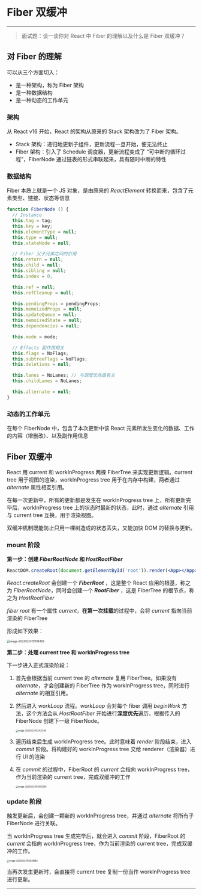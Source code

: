 # Fiber 双缓冲

---

> 面试题：谈一谈你对 React 中 Fiber 的理解以及什么是 Fiber 双缓冲？





## 对 Fiber 的理解

可以从三个方面切入：

- 是一种架构，称为 Fiber 架构
- 是一种数据结构
- 是一种动态的工作单元



### 架构

从 React v16 开始，React 的架构从原来的 Stack 架构改为了 Fiber 架构。

- Stack 架构：递归地更新子组件，更新流程一旦开始，便无法终止
- Fiber 架构：引入了 Schedule 调度器，更新流程变成了 “可中断的循环过程”，FiberNode 通过链表的形式串联起来，具有随时中断的特性



### 数据结构

Fiber 本质上就是一个 JS 对象，是由原来的 *ReactElement* 转换而来，包含了元素类型、链接、状态等信息

```js
function FiberNode () {
  // Instance
  this.tag = tag;
  this.key = key;
  this.elementType = null;
  this.type = null;
  this.stateNode = null;

  // Fiber 父子兄弟之间的引用
  this.return = null;
  this.child = null;
  this.sibling = null;
  this.index = 0;

  this.ref = null;
  this.refCleanup = null;

  this.pendingProps = pendingProps;
  this.memoizedProps = null;
  this.updateQueue = null;
  this.memoizedState = null;
  this.dependencies = null;

  this.mode = mode;

  // Effects 副作用相关
  this.flags = NoFlags;
  this.subtreeFlags = NoFlags;
  this.deletions = null;

  this.lanes = NoLanes;	// 与调度优先级有关
  this.childLanes = NoLanes;

  this.alternate = null;
}
```



### 动态的工作单元

在每个 FiberNode 中，包含了本次更新中该 React 元素所发生变化的数据、工作的内容（增删改）、以及副作用信息



## Fiber 双缓冲

React 用 current  和 workInProgress 两棵 FiberTree 来实现更新逻辑。current tree 用于视图的渲染，workInProgress tree 用于在内存中构建，两者通过 *alternate* 属性相互引用。

在每一次更新中，所有的更新都是发生在 workInProgress tree 上，所有更新完毕后，workInProgress tree 上的状态时最新的状态，此时，通过 *alternate* 引用与 current tree 互换，用于渲染视图。

双缓冲机制既能防止只用一棵树造成的状态丢失，又能加快 DOM 的替换与更新。

### mount  阶段

**第一步：创建 *FiberRootNode* 和 *HostRootFiber***

```jsx
ReactDOM.createRoot(document.getElementById('root')).render(<App></App>)
```

*React.createRoot* 会创建一个 ***FiberRoot*** ，这是整个 React 应用的根基，称之为 *FiberRootNode*，同时会创建一个 ***RootFiber*** ，这是 FiberTree 的根节点，称之为 *HostRootFiber*

*fiber root* 有一个属性 *current*，**在第一次挂载**的过程中，会将 *current* 指向当前渲染的 FiberTree

形成如下效果：

<img src="https://xiejie-typora.oss-cn-chengdu.aliyuncs.com/2023-02-24-071516.png" alt="image-20230224151515483" style="zoom:50%;" />	

**第二步：处理 current tree 和 workInProgress tree**

下一步进入正式渲染阶段：

1. 首先会根据当前 current tree 的 *alternate* 复用 FiberTree。如果没有 *alternate*，才会创建新的 FiberTree 作为 workInProgress tree，同时进行 *alternate* 的相互引用。

2. 然后进入 *workLoop* 流程。*workLoop* 会对每个 fiber 调用 *beginWork* 方法，这个方法会从 *HostRootFiber* 开始进行**深度优先**遍历，根据传入的 FiberNode 创建下一级 FiberNode。

   <img src="https://xiejie-typora.oss-cn-chengdu.aliyuncs.com/2023-02-24-072421.png" alt="image-20230224152421236" style="zoom:40%;" />	

3. 遍历结束后生成 workInProgress  tree。此时意味着 *render* 阶段结束，进入 *commit* 阶段。将构建好的 workInProgress tree 交给 renderer（渲染器）进行 UI 的渲染

4. 在 *commit*  的过程中，FiberRoot 的 *current* 会指向 workInProgress tree，作为当前渲染的 current  tree，完成双缓冲的工作

   <img src="https://xiejie-typora.oss-cn-chengdu.aliyuncs.com/2023-02-24-072953.png" alt="image-20230224152953358" style="zoom:40%;" />	

### update 阶段

触发更新后，会创建一颗新的 workInProgress tree，并通过 *alternate* 将所有子 FiberNode 进行关联。

当 workInProgress tree 生成完毕后，就会进入 *commit* 阶段，FiberRoot 的 *current* 会指向 workInProgress tree，作为当前渲染的 current  tree，完成双缓冲的工作。

<img src="https://xiejie-typora.oss-cn-chengdu.aliyuncs.com/2023-02-24-073639.png" alt="image-20230224153638862" style="zoom:40%;" />	

当再次发生更新时，会直接将 current tree 复制一份当作 workInProgress tree 进行更新。



****